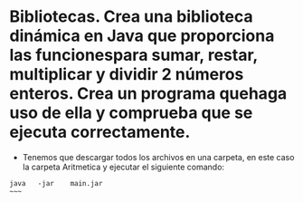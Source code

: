 # Bibliotecas. Crea una biblioteca dinámica en Java que proporciona las funcionespara sumar, restar, multiplicar y dividir 2 números enteros. Crea un programa quehaga uso de ella y comprueba que se ejecuta correctamente.

- Tenemos que descargar todos los archivos en una carpeta, en este caso la carpeta Aritmetica y ejecutar el siguiente comando:
~~~~
java   -jar    main.jar
~~~